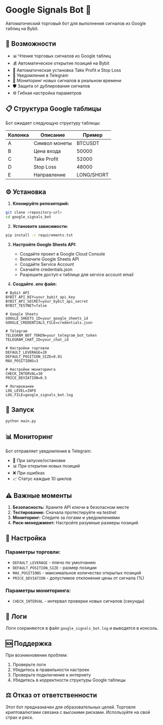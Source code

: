 # Google Signals Bot 🤖

Автоматический торговый бот для выполнения сигналов из Google таблиц на Bybit.

## 🚀 Возможности

- 📊 Чтение торговых сигналов из Google таблиц
- 💰 Автоматическое открытие позиций на Bybit
- 🎯 Автоматическая установка Take Profit и Stop Loss
- 📱 Уведомления в Telegram
- 🔄 Мониторинг новых сигналов в реальном времени
- 🛡️ Защита от дублирования сигналов
- ⚙️ Гибкая настройка параметров

## 📋 Структура Google таблицы

Бот ожидает следующую структуру таблицы:

| Колонка | Описание | Пример |
|---------|----------|--------|
| A | Символ монеты | BTCUSDT |
| B | Цена входа | 50000 |
| C | Take Profit | 52000 |
| D | Stop Loss | 48000 |
| E | Направление | LONG/SHORT |

## ⚙️ Установка

1. **Клонируйте репозиторий:**
```bash
git clone <repository-url>
cd google_signals_bot
```

2. **Установите зависимости:**
```bash
pip install -r requirements.txt
```

3. **Настройте Google Sheets API:**
   - Создайте проект в Google Cloud Console
   - Включите Google Sheets API
   - Создайте Service Account
   - Скачайте credentials.json
   - Разрешите доступ к таблице для service account email

4. **Создайте .env файл:**
```env
# Bybit API
BYBIT_API_KEY=your_bybit_api_key
BYBIT_API_SECRET=your_bybit_api_secret
BYBIT_TESTNET=false

# Google Sheets
GOOGLE_SHEETS_ID=your_google_sheets_id
GOOGLE_CREDENTIALS_FILE=credentials.json

# Telegram
TELEGRAM_BOT_TOKEN=your_telegram_bot_token
TELEGRAM_CHAT_ID=your_chat_id

# Настройки торговли
DEFAULT_LEVERAGE=20
DEFAULT_POSITION_SIZE=0.01
MAX_POSITIONS=3

# Настройки мониторинга
CHECK_INTERVAL=30
PRICE_DEVIATION=0.5

# Логирование
LOG_LEVEL=INFO
LOG_FILE=google_signals_bot.log
```

## 🚀 Запуск

```bash
python main.py
```

## 📊 Мониторинг

Бот отправляет уведомления в Telegram:
- 🚀 При запуске/остановке
- 📊 При открытии новых позиций
- ❌ При ошибках
- 📈 Статус каждые 10 циклов

## ⚠️ Важные моменты

1. **Безопасность:** Храните API ключи в безопасном месте
2. **Тестирование:** Сначала протестируйте на testnet
3. **Мониторинг:** Следите за логами и уведомлениями
4. **Риск-менеджмент:** Настройте разумные размеры позиций

## 🔧 Настройка

### Параметры торговли:
- `DEFAULT_LEVERAGE` - плечо по умолчанию
- `DEFAULT_POSITION_SIZE` - размер позиции
- `MAX_POSITIONS` - максимальное количество открытых позиций
- `PRICE_DEVIATION` - допустимое отклонение цены от сигнала (%)

### Параметры мониторинга:
- `CHECK_INTERVAL` - интервал проверки новых сигналов (секунды)

## 📝 Логи

Логи сохраняются в файл `google_signals_bot.log` и выводятся в консоль.

## 🆘 Поддержка

При возникновении проблем:
1. Проверьте логи
2. Убедитесь в правильности настроек
3. Проверьте подключение к интернету
4. Убедитесь в корректности структуры Google таблицы

## ⚖️ Отказ от ответственности

Этот бот предназначен для образовательных целей. Торговля криптовалютами связана с высокими рисками. Используйте на свой страх и риск. 